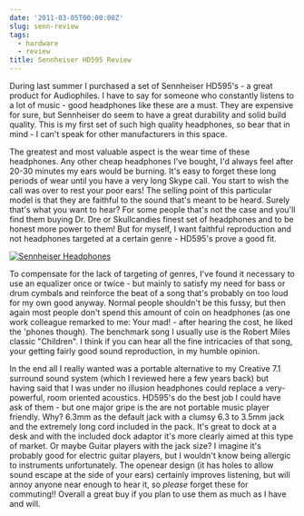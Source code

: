 ```yaml
---
date: '2011-03-05T00:00:00Z'
slug: senn-review
tags:
  - hardware
  - review
title: Sennheiser HD595 Review
---
```


During last summer I purchased a set of Sennheiser HD595's - a great product for
Audiophiles. I have to say for someone who constantly listens to a lot of
music - good headphones like these are a must. They are expensive for sure, but
Sennheiser do seem to have a great durability and solid build quality. This is
my first set of such high quality headphones, so bear that in mind - I can't
speak for other manufacturers in this space.

The greatest and most valuable aspect is the wear time of these headphones. Any
other cheap headphones I've bought, I'd always feel after 20-30 minutes my ears
would be burning. It's easy to forget these long periods of wear until you have
a very long Skype call. You start to wish the call was over to rest your poor
ears! The selling point of this particular model is that they are faithful to
the sound that's meant to be heard. Surely that's what you want to hear? For
some people that's not the case and you'll find them buying Dr. Dre or
Skullcandies finest set of headphones and to be honest more power to them! But
for myself, I want faithful reproduction and not headphones targeted at a
certain genre - HD595's prove a good fit.

<a href="http://farm5.static.flickr.com/4138/4777334194_0bba662131.jpg" title="An Example of Sennheiser Headphones. (Photo credit: gcg2009)"><img src="/files/2011/03/senn.jpg" class="left" alt="Sennheiser Headphones"/></a>

To compensate for the lack of targeting of genres, I've found it necessary to
use an equalizer once or twice - but mainly to satisfy my need for bass or drum
cymbals and reinforce the beat of a song that's probably on too loud for my own
good anyway. Normal people shouldn't be this fussy, but then again most people
don't spend this amount of coin on headphones (as one work colleague remarked to
me: Your mad! - after hearing the cost, he liked the 'phones though). The
benchmark song I usually use is the Robert Miles classic "Children". I think if
you can hear all the fine intricacies of that song, your getting fairly good
sound reproduction, in my humble opinion.

In the end all I really wanted was a portable alternative to my Creative 7.1
surround sound system (which I reviewed here a few years back) but having said
that I was under no illusion headphones could replace a very-powerful, room
oriented acoustics. HD595's do the best job I could have ask of them - but one
major gripe is the are not portable music player friendly. Why? 6.3mm as the
default jack with a clumsy 6.3 to 3.5mm jack and the extremely long cord
included in the pack. It's great to dock at a desk and with the included dock
adaptor it's more clearly aimed at this type of market. Or maybe Guitar players
with the jack size? I imagine it's probably good for electric guitar players,
but I wouldn't know being allergic to instruments unfortunately. The openear
design (it has holes to allow sound escape at the side of your ears) certainly
improves listening, but will annoy anyone near enough to hear it, so _please_
forget these for commuting!! Overall a great buy if you plan to use them as much
as I have and will.
